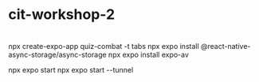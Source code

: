 # cit-workshop-2

# 

npx create-expo-app quiz-combat -t tabs
npx expo install @react-native-async-storage/async-storage
npx expo install expo-av

npx expo start
npx expo start --tunnel
